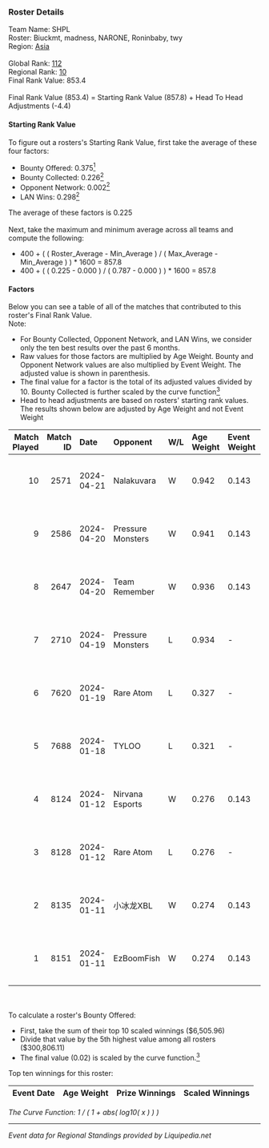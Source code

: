 ### Roster Details<br />
Team Name: SHPL<br />
Roster: Biuckmt, madness, NARONE, Roninbaby, twy<br />
Region: [Asia]( ../standings_asia.md)<br />
<br />
Global Rank: [112](../standings_global.md)<br />
Regional Rank: [10]( ../standings_asia.md)<br />
Final Rank Value:  853.4<br />
<br />
Final Rank Value (853.4) = Starting Rank Value (857.8) + Head To Head Adjustments (-4.4)<br />

#### Starting Rank Value<br />
To figure out a rosters's Starting Rank Value, first take the average of these four factors:<br />
- Bounty Offered: 0.375[<sup>1</sup>](#table2)
- Bounty Collected: 0.226[<sup>2</sup>](#table1)
- Opponent Network: 0.002[<sup>2</sup>](#table1)
- LAN Wins: 0.298[<sup>2</sup>](#table1)

The average of these factors is 0.225<br />
<br />
Next, take the maximum and minimum average across all teams and compute the following:<br />
- 400 + ( ( Roster_Average - Min_Average ) / ( Max_Average - Min_Average ) ) * 1600 = 857.8
- 400 + ( ( 0.225 - 0.000 ) / ( 0.787 - 0.000 ) ) * 1600 = 857.8


#### Factors<br />
Below you can see a table of all of the matches that contributed to this roster's Final Rank Value.<br />
Note:<br />

- For Bounty Collected, Opponent Network, and LAN Wins, we consider only the ten best results over the past 6 months.
- Raw values for those factors are multiplied by Age Weight. Bounty and Opponent Network values are also multiplied by Event Weight. The adjusted value is shown in parenthesis.
- The final value for a factor is the total of its adjusted values divided by 10. Bounty Collected is further scaled by the curve function[<sup>3</sup>](#curveFunction)
- Head to head adjustments are based on rosters' starting rank values. The results shown below are adjusted by Age Weight and not Event Weight
<span id="table1"></span><br />


| Match Played | Match ID | Date       | Opponent          | W/L | Age Weight | Event Weight | Bounty Collected | Opponent Network | LAN Wins  | H2H Adj. | Roster                                   |
| -: | -: | :- | :- | :- | :- | :- | :- | :- | :- | -: | :- |
|           10 |     2571 | 2024-04-21 | Nalakuvara        | W   | 0.942      | 0.143        | 0.013 (0.002)    | 0.051 (0.007)    | 1 (0.942) |    12.88 | Biuckmt, madness, NARONE, Roninbaby, twy |
|            9 |     2586 | 2024-04-20 | Pressure Monsters | W   | 0.941      | 0.143        | 0.004 (0.001)    | 0.026 (0.003)    | 1 (0.941) |    10.06 | Biuckmt, madness, NARONE, Roninbaby, twy |
|            8 |     2647 | 2024-04-20 | Team Remember     | W   | 0.936      | 0.143        | 0.010 (0.001)    | 0.044 (0.006)    | 1 (0.936) |     8.41 | Biuckmt, madness, NARONE, Roninbaby, twy |
|            7 |     2710 | 2024-04-19 | Pressure Monsters | L   | 0.934      | -            | -                | -                | -         |   -19.09 | Biuckmt, madness, NARONE, Roninbaby, twy |
|            6 |     7620 | 2024-01-19 | Rare Atom         | L   | 0.327      | -            | -                | -                | -         |    -7.12 | Biuckmt, madness, NARONE, S1kura, Xan    |
|            5 |     7688 | 2024-01-18 | TYLOO             | L   | 0.321      | -            | -                | -                | -         |    -5.70 | Biuckmt, madness, NARONE, S1kura, Xan    |
|            4 |     8124 | 2024-01-12 | Nirvana Esports   | W   | 0.276      | 0.143        | 0.000 (0.000)    | 0.015 (0.001)    | 0 (0.000) |     0.66 | Biuckmt, madness, NARONE, S1kura, Xan    |
|            3 |     8128 | 2024-01-12 | Rare Atom         | L   | 0.276      | -            | -                | -                | -         |    -6.07 | Biuckmt, madness, NARONE, S1kura, Xan    |
|            2 |     8135 | 2024-01-11 | 小冰龙XBL            | W   | 0.274      | 0.143        | 0.000 (0.000)    | 0.008 (0.000)    | 0 (0.000) |     0.95 | Biuckmt, madness, NARONE, S1kura, Xan    |
|            1 |     8151 | 2024-01-11 | EzBoomFish        | W   | 0.274      | 0.143        | 0.000 (0.000)    | 0.000 (0.000)    | 0 (0.000) |     0.62 | Biuckmt, madness, NARONE, S1kura, Xan    |

<br />
<span id="table2"></span><br />
To calculate a roster's Bounty Offered:<br />

- First, take the sum of their top 10 scaled winnings ($6,505.96)
- Divide that value by the 5th highest value among all rosters ($300,806.11)
- The final value (0.02) is scaled by the curve function.[<sup>3</sup>](#curveFunction)

Top ten winnings for this roster:<br />

| Event Date | Age Weight | Prize Winnings | Scaled Winnings |
| :- | -: | :- | :- |


<span id="curveFunction"></span>_The Curve Function: 1 / ( 1 + abs( log10( x ) ) )_<br />

---
_Event data for Regional Standings provided by Liquipedia.net_<br />
